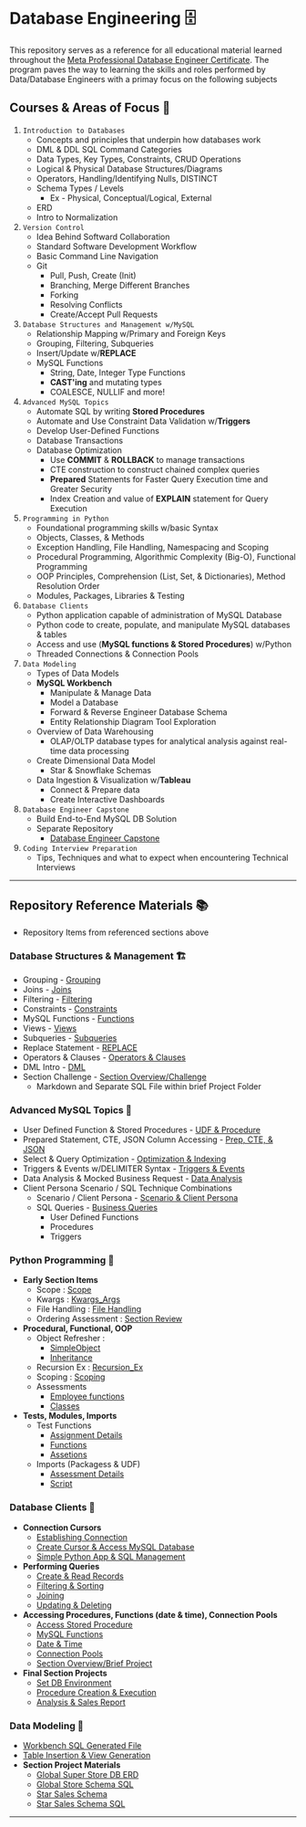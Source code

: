# Database Engineering 🗄️
This repository serves as a reference for all educational material learned throughout the [Meta Professional Database Engineer Certificate](https://www.coursera.org/professional-certificates/meta-database-engineer). The program paves the way to learning the skills and roles performed by Data/Database Engineers with a primay focus on the following subjects

## **Courses & Areas of Focus 🔦**
1. `Introduction to Databases`
    - Concepts and principles that underpin how databases work
    - DML & DDL SQL Command Categories
    - Data Types, Key Types, Constraints, CRUD Operations
    - Logical & Physical Database Structures/Diagrams
    - Operators, Handling/Identifying Nulls, DISTINCT
    - Schema Types / Levels
        - Ex - Physical, Conceptual/Logical, External
    - ERD
    - Intro to Normalization
2. `Version Control`
    - Idea Behind Softward Collaboration
    - Standard Software Development Workflow
    - Basic Command Line Navigation
    - Git
        * Pull, Push, Create (Init)
        * Branching, Merge Different Branches
        * Forking
        * Resolving Conflicts
        * Create/Accept Pull Requests
3. `Database Structures and Management w/MySQL`
    - Relationship Mapping w/Primary and Foreign Keys
    - Grouping, Filtering, Subqueries
    - Insert/Update w/**REPLACE**
    - MySQL Functions
        * String, Date, Integer Type Functions
        * **CAST'ing** and mutating types
        * COALESCE, NULLIF and more!
4. `Advanced MySQL Topics`
    - Automate SQL by writing **Stored Procedures**
    - Automate and Use Constraint Data Validation w/**Triggers**
    - Develop User-Defined Functions
    - Database Transactions
    - Database Optimization
        * Use **COMMIT** & **ROLLBACK** to manage transactions
        * CTE construction to construct chained complex queries
        * **Prepared** Statements for Faster Query Execution time and Greater Security
        * Index Creation and value of **EXPLAIN** statement for Query Execution
5. `Programming in Python`
    - Foundational programming skills w/basic Syntax
    - Objects, Classes, & Methods
    - Exception Handling, File Handling, Namespacing and Scoping
    - Procedural Programming, Algorithmic Complexity (Big-O), Functional Programming
    - OOP Principles, Comprehension (List, Set, & Dictionaries), Method Resolution Order
    - Modules, Packages, Libraries & Testing
6. `Database Clients`
    - Python application capable of administration of MySQL Database
    - Python code to create, populate, and manipulate MySQL databases & tables
    - Access and use (**MySQL functions & Stored Procedures**) w/Python
    - Threaded Connections & Connection Pools
7. `Data Modeling`
    - Types of Data Models
    - **MySQL Workbench**
        - Manipulate & Manage Data
        - Model a Database
        - Forward & Reverse Engineer Database Schema
        - Entity Relationship Diagram Tool Exploration
    - Overview of Data Warehousing
        * OLAP/OLTP database types for analytical analysis against real-time data processing
    - Create Dimensional Data Model 
        * Star & Snowflake Schemas
    - Data Ingestion & Visualization w/**Tableau**
        * Connect & Prepare data 
        * Create Interactive Dashboards
8. `Database Engineer Capstone`
    - Build End-to-End MySQL DB Solution
    - Separate Repository
        - [Database Engineer Capstone](https://github.com/craigtrupp/db-capstone-project/tree/main)
9. `Coding Interview Preparation`
    - Tips, Techniques and what to expect when encountering Technical Interviews

---

## **Repository Reference Materials** 📚
* Repository Items from referenced sections above

### **Database Structures & Management** 🏗️
* Grouping - [Grouping](/MySQL_Structures_Management/Grouping_data.md)
* Joins - [Joins](/MySQL_Structures_Management/Joins.md)
* Filtering - [Filtering](/MySQL_Structures_Management/Filtering_Data.md)
* Constraints - [Constraints](/MySQL_Structures_Management/Constraints.md)
* MySQL Functions - [Functions](/MySQL_Structures_Management/MySQL_Funcs.md)
* Views - [Views](/MySQL_Structures_Management/Views_Lab.md)
* Subqueries - [Subqueries](/MySQL_Structures_Management/Subqueries.md)
* Replace Statement - [REPLACE](/MySQL_Structures_Management/Replace_Lab.md)
* Operators & Clauses - [Operators & Clauses](/MySQL_Structures_Management/Operators_Clasuse_Endwk1.md)
* DML Intro - [DML](/MySQL_Structures_Management/ChngALTERStructure.md)
* Section Challenge - [Section Overview/Challenge](/MySQL_Structures_Management/MySQLDB_Project)
    - Markdown and Separate SQL File within brief Project Folder

### **Advanced MySQL Topics** 🎯
* User Defined Function & Stored Procedures - [UDF & Procedure](/AdvMySQL_Topics/Dev_Funcs.md)
* Prepared Statement, CTE, JSON Column Accessing - [Prep, CTE, & JSON](/AdvMySQL_Topics/Optimization_Techniques.md)
* Select & Query Optimization - [Optimization & Indexing](/AdvMySQL_Topics/Select_Optimization.md)
* Triggers & Events w/DELIMITER Syntax - [Triggers & Events](/AdvMySQL_Topics/Triggers.md)
* Data Analysis & Mocked Business Request - [Data Analysis](/AdvMySQL_Topics/Data_Analysis_MySQL.md)
* Client Persona Scenario / SQL Technique Combinations 
    - Scenario / Client Persona - [Scenario & Client Persona](/AdvMySQL_Topics/Closing_Course_Task/DAnalysis_Client_Persona.md)
    - SQL Queries - [Business Queries](/AdvMySQL_Topics/Closing_Course_Task/Client_Persona_Queries.sql)
        - User Defined Functions
        * Procedures
        * Triggers

### **Python Programming** 🐍
* **Early Section Items**
    - Scope : [Scope](/PythonProgramming/Wk1_Wk2_Items/ScopeReview.py)
    - Kwargs : [Kwargs_Args](/PythonProgramming/Wk1_Wk2_Items/kwargs_args.py)
    - File Handling : [File Handling](/PythonProgramming/Wk1_Wk2_Items/file_handling.py)
    - Ordering Assessment : [Section Review](/PythonProgramming/Wk1_Wk2_Items/ordering_assessment.py)
* **Procedural, Functional, OOP**
    - Object Refresher : 
        - [SimpleObject](/PythonProgramming/Procedural_Functional_OOP_Wk3/CustomObj.py)
        - [Inheritance](/PythonProgramming/Procedural_Functional_OOP_Wk3/More_Obj_passing.py)
    - Recursion Ex : [Recursion_Ex](/PythonProgramming/Procedural_Functional_OOP_Wk3/Reverse_Recurse.py)
    - Scoping : [Scoping](/PythonProgramming/Procedural_Functional_OOP_Wk3/Scoping.py)
    - Assessments
        * [Employee functions](/PythonProgramming/Procedural_Functional_OOP_Wk3/wk3_first_assessment.py)
        * [Classes](/PythonProgramming/Procedural_Functional_OOP_Wk3/abstract_pythassmnt.py)
* **Tests, Modules, Imports**
    * Test Functions 
        - [Assignment Details](/PythonProgramming/Import_Scope_Wk4/Write_Tests_Functions/README.md)
        - [Functions](/PythonProgramming/Import_Scope_Wk4/Write_Tests_Functions/spellcheck.py)
        - [Assetions](/PythonProgramming/Import_Scope_Wk4/Write_Tests_Functions/test_spellcheck.py)
    * Imports (Packagess & UDF)
        - [Assessment Details](/PythonProgramming/Import_Scope_Wk4/Assessment_I_S/README.md)
        - [Script](/PythonProgramming/Import_Scope_Wk4/Assessment_I_S/jsongenerator.py)

### **Database Clients** 🌉
* **Connection Cursors**
    * [Establishing Connection](/Database%20Clients/Wk1_Connction_Cursors/Making%20your%20MySQL_Python%20connection.ipynb)
    * [Create Cursor & Access MySQL Database](/Database%20Clients/Wk1_Connction_Cursors/Working%20with%20cursors.ipynb)
    * [Simple Python App & SQL Management](/Database%20Clients/Wk1_Connction_Cursors/Creating%20a%20table%20structure%20in%20a%20MySQL%20database%20using%20Python.ipynb)
* **Performing Queries**
    * [Create & Read Records](/Database%20Clients/Wk2_PerformingQueries/Creating%20and%20reading%20records%20in%20a%20MySQL%20database%20using%20Python.ipynb)
    * [Filtering & Sorting](/Database%20Clients/Wk2_PerformingQueries/Filtering%20and%20sorting%20data%20in%20a%20MySQL%20database%20using%20Python.ipynb)
    * [Joining](/Database%20Clients/Wk2_PerformingQueries/Performing%20different%20JOIN%20operations%20in%20MySQL%20databases%20using%20Python.ipynb)
    * [Updating & Deleting](/Database%20Clients/Wk2_PerformingQueries/Updating%20and%20deleting%20records%20in%20a%20MySQL%20database%20using%20Python.ipynb)
* **Accessing Procedures, Functions (date & time), Connection Pools**
    * [Access Stored Procedure](/Database%20Clients/Wk3_AdvDBClients/Accessing%20stored%20procedures%20in%20a%20MySQL%20database%20using%20Python.ipynb)
    * [MySQL Functions](/Database%20Clients/Wk3_AdvDBClients/Utilizing%20MySQL%20functions%20with%20Python.ipynb)
    * [Date & Time](/Database%20Clients/Wk3_AdvDBClients/Working%20with%20date%20and%20time%20functions%20in%20Python.ipynb)
    * [Connection Pools](/Database%20Clients/Wk3_AdvDBClients/Working%20with%20connection%20pools.ipynb)
    * [Section Overview/Brief Project](/Database%20Clients/Wk3_AdvDBClients/Little%20Lemon%20analysis%20and%20sales%20report.ipynb)
* **Final Section Projects**
    * [Set DB Environment](/Database%20Clients/Wk4_FinalProjects/Setting%20DB%20Environment.ipynb)
    * [Procedure Creation & Execution](/Database%20Clients/Wk4_FinalProjects/Implement%20and%20query%20stored%20procedures.ipynb)
    * [Analysis & Sales Report](/Database%20Clients/Wk4_FinalProjects/Little%20Lemon%20analysis%20and%20sales%20report.ipynb)

### **Data Modeling** 📸
* [Workbench SQL Generated File](/DataModeling/Wk1_WBench/mysqlwb_model.sql)
* [Table Insertion & View Generation](/DataModeling/Wk1_WBench/insert_n_view.sql)
* **Section Project Materials**
    * [Global Super Store DB ERD](/DataModeling/DataModelProject/GlobalSuperStoreSchemaERD.png)
    * [Global Store Schema SQL](/DataModeling/DataModelProject/GlobalStoreSchema.sql)
    * [Star Sales Schema](/DataModeling/DataModelProject/Star_Schema_Sales.png)
    * [Star Sales Schema SQL](/DataModeling/DataModelProject/Star_Schema_Sales.png)

---
